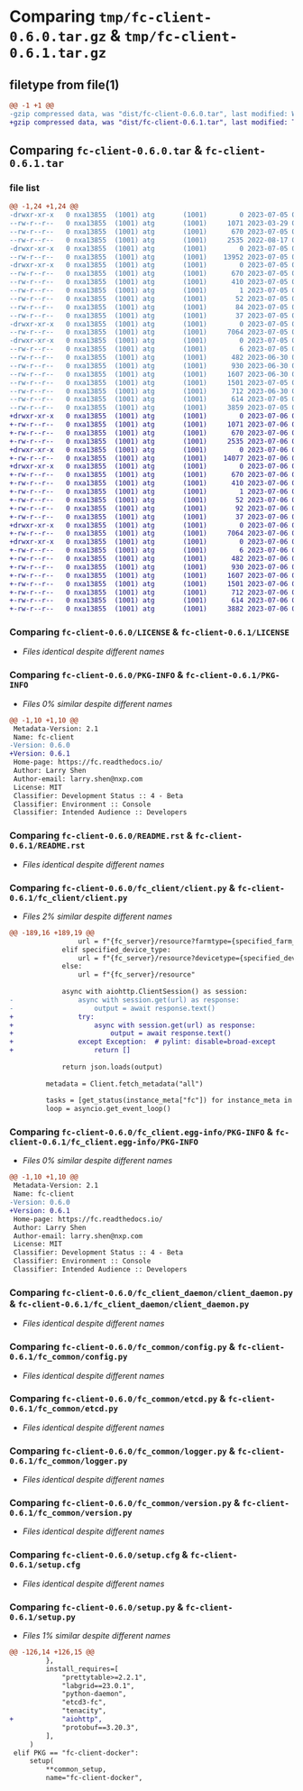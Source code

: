 # Comparing `tmp/fc-client-0.6.0.tar.gz` & `tmp/fc-client-0.6.1.tar.gz`

## filetype from file(1)

```diff
@@ -1 +1 @@
-gzip compressed data, was "dist/fc-client-0.6.0.tar", last modified: Wed Jul  5 06:32:30 2023, max compression
+gzip compressed data, was "dist/fc-client-0.6.1.tar", last modified: Thu Jul  6 05:55:13 2023, max compression
```

## Comparing `fc-client-0.6.0.tar` & `fc-client-0.6.1.tar`

### file list

```diff
@@ -1,24 +1,24 @@
-drwxr-xr-x   0 nxa13855  (1001) atg       (1001)        0 2023-07-05 06:32:30.000000 fc-client-0.6.0/
--rw-r--r--   0 nxa13855  (1001) atg       (1001)     1071 2023-03-29 08:28:44.000000 fc-client-0.6.0/LICENSE
--rw-r--r--   0 nxa13855  (1001) atg       (1001)      670 2023-07-05 06:32:30.000000 fc-client-0.6.0/PKG-INFO
--rw-r--r--   0 nxa13855  (1001) atg       (1001)     2535 2022-08-17 06:53:34.000000 fc-client-0.6.0/README.rst
-drwxr-xr-x   0 nxa13855  (1001) atg       (1001)        0 2023-07-05 06:32:30.000000 fc-client-0.6.0/fc_client/
--rw-r--r--   0 nxa13855  (1001) atg       (1001)    13952 2023-07-05 06:29:52.000000 fc-client-0.6.0/fc_client/client.py
-drwxr-xr-x   0 nxa13855  (1001) atg       (1001)        0 2023-07-05 06:32:30.000000 fc-client-0.6.0/fc_client.egg-info/
--rw-r--r--   0 nxa13855  (1001) atg       (1001)      670 2023-07-05 06:32:29.000000 fc-client-0.6.0/fc_client.egg-info/PKG-INFO
--rw-r--r--   0 nxa13855  (1001) atg       (1001)      410 2023-07-05 06:32:30.000000 fc-client-0.6.0/fc_client.egg-info/SOURCES.txt
--rw-r--r--   0 nxa13855  (1001) atg       (1001)        1 2023-07-05 06:32:29.000000 fc-client-0.6.0/fc_client.egg-info/dependency_links.txt
--rw-r--r--   0 nxa13855  (1001) atg       (1001)       52 2023-07-05 06:32:29.000000 fc-client-0.6.0/fc_client.egg-info/entry_points.txt
--rw-r--r--   0 nxa13855  (1001) atg       (1001)       84 2023-07-05 06:32:29.000000 fc-client-0.6.0/fc_client.egg-info/requires.txt
--rw-r--r--   0 nxa13855  (1001) atg       (1001)       37 2023-07-05 06:32:29.000000 fc-client-0.6.0/fc_client.egg-info/top_level.txt
-drwxr-xr-x   0 nxa13855  (1001) atg       (1001)        0 2023-07-05 06:32:30.000000 fc-client-0.6.0/fc_client_daemon/
--rw-r--r--   0 nxa13855  (1001) atg       (1001)     7064 2023-07-05 06:29:52.000000 fc-client-0.6.0/fc_client_daemon/client_daemon.py
-drwxr-xr-x   0 nxa13855  (1001) atg       (1001)        0 2023-07-05 06:32:30.000000 fc-client-0.6.0/fc_common/
--rw-r--r--   0 nxa13855  (1001) atg       (1001)        6 2023-07-05 06:30:26.000000 fc-client-0.6.0/fc_common/VERSION
--rw-r--r--   0 nxa13855  (1001) atg       (1001)      482 2023-06-30 05:19:57.000000 fc-client-0.6.0/fc_common/__init__.py
--rw-r--r--   0 nxa13855  (1001) atg       (1001)      930 2023-06-30 05:20:06.000000 fc-client-0.6.0/fc_common/config.py
--rw-r--r--   0 nxa13855  (1001) atg       (1001)     1607 2023-06-30 05:20:06.000000 fc-client-0.6.0/fc_common/etcd.py
--rw-r--r--   0 nxa13855  (1001) atg       (1001)     1501 2023-07-05 06:29:52.000000 fc-client-0.6.0/fc_common/logger.py
--rw-r--r--   0 nxa13855  (1001) atg       (1001)      712 2023-06-30 05:19:57.000000 fc-client-0.6.0/fc_common/version.py
--rw-r--r--   0 nxa13855  (1001) atg       (1001)      614 2023-07-05 06:32:30.000000 fc-client-0.6.0/setup.cfg
--rw-r--r--   0 nxa13855  (1001) atg       (1001)     3859 2023-07-05 06:29:52.000000 fc-client-0.6.0/setup.py
+drwxr-xr-x   0 nxa13855  (1001) atg       (1001)        0 2023-07-06 05:55:13.000000 fc-client-0.6.1/
+-rw-r--r--   0 nxa13855  (1001) atg       (1001)     1071 2023-07-06 05:53:39.000000 fc-client-0.6.1/LICENSE
+-rw-r--r--   0 nxa13855  (1001) atg       (1001)      670 2023-07-06 05:55:13.000000 fc-client-0.6.1/PKG-INFO
+-rw-r--r--   0 nxa13855  (1001) atg       (1001)     2535 2023-07-06 05:53:39.000000 fc-client-0.6.1/README.rst
+drwxr-xr-x   0 nxa13855  (1001) atg       (1001)        0 2023-07-06 05:55:13.000000 fc-client-0.6.1/fc_client/
+-rw-r--r--   0 nxa13855  (1001) atg       (1001)    14077 2023-07-06 05:53:39.000000 fc-client-0.6.1/fc_client/client.py
+drwxr-xr-x   0 nxa13855  (1001) atg       (1001)        0 2023-07-06 05:55:13.000000 fc-client-0.6.1/fc_client.egg-info/
+-rw-r--r--   0 nxa13855  (1001) atg       (1001)      670 2023-07-06 05:55:13.000000 fc-client-0.6.1/fc_client.egg-info/PKG-INFO
+-rw-r--r--   0 nxa13855  (1001) atg       (1001)      410 2023-07-06 05:55:13.000000 fc-client-0.6.1/fc_client.egg-info/SOURCES.txt
+-rw-r--r--   0 nxa13855  (1001) atg       (1001)        1 2023-07-06 05:55:13.000000 fc-client-0.6.1/fc_client.egg-info/dependency_links.txt
+-rw-r--r--   0 nxa13855  (1001) atg       (1001)       52 2023-07-06 05:55:13.000000 fc-client-0.6.1/fc_client.egg-info/entry_points.txt
+-rw-r--r--   0 nxa13855  (1001) atg       (1001)       92 2023-07-06 05:55:13.000000 fc-client-0.6.1/fc_client.egg-info/requires.txt
+-rw-r--r--   0 nxa13855  (1001) atg       (1001)       37 2023-07-06 05:55:13.000000 fc-client-0.6.1/fc_client.egg-info/top_level.txt
+drwxr-xr-x   0 nxa13855  (1001) atg       (1001)        0 2023-07-06 05:55:13.000000 fc-client-0.6.1/fc_client_daemon/
+-rw-r--r--   0 nxa13855  (1001) atg       (1001)     7064 2023-07-06 05:53:39.000000 fc-client-0.6.1/fc_client_daemon/client_daemon.py
+drwxr-xr-x   0 nxa13855  (1001) atg       (1001)        0 2023-07-06 05:55:13.000000 fc-client-0.6.1/fc_common/
+-rw-r--r--   0 nxa13855  (1001) atg       (1001)        6 2023-07-06 05:53:39.000000 fc-client-0.6.1/fc_common/VERSION
+-rw-r--r--   0 nxa13855  (1001) atg       (1001)      482 2023-07-06 05:53:39.000000 fc-client-0.6.1/fc_common/__init__.py
+-rw-r--r--   0 nxa13855  (1001) atg       (1001)      930 2023-07-06 05:53:39.000000 fc-client-0.6.1/fc_common/config.py
+-rw-r--r--   0 nxa13855  (1001) atg       (1001)     1607 2023-07-06 05:53:39.000000 fc-client-0.6.1/fc_common/etcd.py
+-rw-r--r--   0 nxa13855  (1001) atg       (1001)     1501 2023-07-06 05:53:39.000000 fc-client-0.6.1/fc_common/logger.py
+-rw-r--r--   0 nxa13855  (1001) atg       (1001)      712 2023-07-06 05:53:39.000000 fc-client-0.6.1/fc_common/version.py
+-rw-r--r--   0 nxa13855  (1001) atg       (1001)      614 2023-07-06 05:55:13.000000 fc-client-0.6.1/setup.cfg
+-rw-r--r--   0 nxa13855  (1001) atg       (1001)     3882 2023-07-06 05:53:39.000000 fc-client-0.6.1/setup.py
```

### Comparing `fc-client-0.6.0/LICENSE` & `fc-client-0.6.1/LICENSE`

 * *Files identical despite different names*

### Comparing `fc-client-0.6.0/PKG-INFO` & `fc-client-0.6.1/PKG-INFO`

 * *Files 0% similar despite different names*

```diff
@@ -1,10 +1,10 @@
 Metadata-Version: 2.1
 Name: fc-client
-Version: 0.6.0
+Version: 0.6.1
 Home-page: https://fc.readthedocs.io/
 Author: Larry Shen
 Author-email: larry.shen@nxp.com
 License: MIT
 Classifier: Development Status :: 4 - Beta
 Classifier: Environment :: Console
 Classifier: Intended Audience :: Developers
```

### Comparing `fc-client-0.6.0/README.rst` & `fc-client-0.6.1/README.rst`

 * *Files identical despite different names*

### Comparing `fc-client-0.6.0/fc_client/client.py` & `fc-client-0.6.1/fc_client/client.py`

 * *Files 2% similar despite different names*

```diff
@@ -189,16 +189,19 @@
                 url = f"{fc_server}/resource?farmtype={specified_farm_type}"
             elif specified_device_type:
                 url = f"{fc_server}/resource?devicetype={specified_device_type}"
             else:
                 url = f"{fc_server}/resource"
 
             async with aiohttp.ClientSession() as session:
-                async with session.get(url) as response:
-                    output = await response.text()
+                try:
+                    async with session.get(url) as response:
+                        output = await response.text()
+                except Exception:  # pylint: disable=broad-except
+                    return []
 
             return json.loads(output)
 
         metadata = Client.fetch_metadata("all")
 
         tasks = [get_status(instance_meta["fc"]) for instance_meta in metadata.values()]
         loop = asyncio.get_event_loop()
```

### Comparing `fc-client-0.6.0/fc_client.egg-info/PKG-INFO` & `fc-client-0.6.1/fc_client.egg-info/PKG-INFO`

 * *Files 0% similar despite different names*

```diff
@@ -1,10 +1,10 @@
 Metadata-Version: 2.1
 Name: fc-client
-Version: 0.6.0
+Version: 0.6.1
 Home-page: https://fc.readthedocs.io/
 Author: Larry Shen
 Author-email: larry.shen@nxp.com
 License: MIT
 Classifier: Development Status :: 4 - Beta
 Classifier: Environment :: Console
 Classifier: Intended Audience :: Developers
```

### Comparing `fc-client-0.6.0/fc_client_daemon/client_daemon.py` & `fc-client-0.6.1/fc_client_daemon/client_daemon.py`

 * *Files identical despite different names*

### Comparing `fc-client-0.6.0/fc_common/config.py` & `fc-client-0.6.1/fc_common/config.py`

 * *Files identical despite different names*

### Comparing `fc-client-0.6.0/fc_common/etcd.py` & `fc-client-0.6.1/fc_common/etcd.py`

 * *Files identical despite different names*

### Comparing `fc-client-0.6.0/fc_common/logger.py` & `fc-client-0.6.1/fc_common/logger.py`

 * *Files identical despite different names*

### Comparing `fc-client-0.6.0/fc_common/version.py` & `fc-client-0.6.1/fc_common/version.py`

 * *Files identical despite different names*

### Comparing `fc-client-0.6.0/setup.cfg` & `fc-client-0.6.1/setup.cfg`

 * *Files identical despite different names*

### Comparing `fc-client-0.6.0/setup.py` & `fc-client-0.6.1/setup.py`

 * *Files 1% similar despite different names*

```diff
@@ -126,14 +126,15 @@
         },
         install_requires=[
             "prettytable>=2.2.1",
             "labgrid==23.0.1",
             "python-daemon",
             "etcd3-fc",
             "tenacity",
+            "aiohttp",
             "protobuf==3.20.3",
         ],
     )
 elif PKG == "fc-client-docker":
     setup(
         **common_setup,
         name="fc-client-docker",
```


